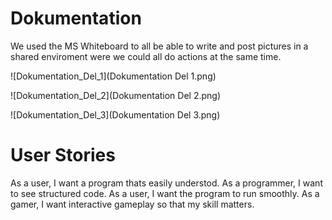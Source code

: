 # Dokumentation

We used the MS Whiteboard to all be able to write and post pictures in a shared enviroment were we could all do actions at the same time.

![Dokumentation_Del_1](Dokumentation Del 1.png)

![Dokumentation_Del_2](Dokumentation Del 2.png)

![Dokumentation_Del_3](Dokumentation Del 3.png)

# User Stories

As a user, I want a program thats easily understod.
As a programmer, I want to see structured code.
As a user, I want the program to run smoothly.
As a gamer, I want interactive gameplay so that my skill matters.